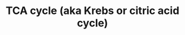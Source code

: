 ---
annotations:
- id: PW:0000026
  parent: classic metabolic pathway
  type: Pathway Ontology
  value: citric acid cycle pathway
- id: PW:0000026
  parent: classic metabolic pathway
  type: Pathway Ontology
  value: citric acid cycle pathway
- id: PW:0000002
  parent: classic metabolic pathway
  type: Pathway Ontology
  value: classic metabolic pathway
authors:
- Kdahlquist
- MaintBot
- MartijnVanIersel
- AlexanderPico
- Thomas
- N.Fidelman
- Khanspers
- Ray Andrews II
- HarmNijveen
- Mdstobbe
- Smhouten
- Ddigles
- Egonw
- DeSl
- Finterly
- Eweitz
citedin:
- link: PMC8879554
  title: Network-Assisted Systems Biology Analysis of the Mitochondrial Proteome in
    a Pre-Clinical Model of Ischemia, Revascularization and Post-Conditioning (2022)
- link: PMC8751594
  title: DNA methylation of ARHGAP30 is negatively associated with ARHGAP30 expression
    in lung adenocarcinoma, which reduces tumor immunity and is detrimental to patient
    survival (2021)
- link: PMC8728246
  title: ConsensusPathDB 2022: molecular interactions update as a resource for network
    biology (2022)
- link: PMC8375987
  title: Ten simple rules for creating reusable pathway models for computational analysis
    and visualization (2021)
- link: PMC6034334
  title: Exploring the cellular network of metabolic flexibility in the adipose tissue
    (2018)
- link: PMC5850959
  title: Pathway analysis of transcriptomic data shows immunometabolic effects of
    vitamin D (2018)
- link: PMC4936987
  title: Transcriptional reprogramming of metabolic pathways in critically ill patients
    (2016)
- link: 10.1159/000529687
  title: Identification of the Genetic Influence of SARS-CoV-2 Infections on IgA Nephropathy
    Based on Bioinformatics Method (2023)
communities:
- ONTOX
description: 'The [citric acid cycle](https://en.wikipedia.org/wiki/Citric_acid_cycle),
  also known as the tricarboxylic acid cycle (TCA cycle) or the Krebs cycle, (or rarely,
  the Szent-Gyorgyi-Krebs cycle) is a series of enzyme-catalysed chemical reactions
  of central importance in all living cells that use oxygen as part of cellular respiration.
  In eukaryotes, the citric acid cycle occurs in the matrix of the mitochondrion.
  The components and reactions of the citric acid cycle were established by seminal
  work from both [Albert Szent-Gyorgyi](https://en.wikipedia.org/wiki/Albert_Szent-Gy%C3%B6rgyi)
  and [Hans Krebs](https://en.wikipedia.org/wiki/Hans_Krebs_(biochemist)).  Source:
  [Wikipedia]((https://en.wikipedia.org/wiki/Citric_acid_cycle))  Proteins on this
  pathway have targeted assays available via the [CPTAC Assay Portal](https://assays.cancer.gov/available_assays?wp_id=WP78)'
last-edited: 2025-02-27
ndex: 777a58ae-8b60-11eb-9e72-0ac135e8bacf
organisms:
- Homo sapiens
redirect_from:
- /index.php/Pathway:WP78
- /instance/WP78
- /instance/WP78_r137019
revision: r137019
schema-jsonld:
- '@context': https://schema.org/
  '@id': https://wikipathways.github.io/pathways/WP78.html
  '@type': Dataset
  creator:
    '@type': Organization
    name: WikiPathways
  description: 'The [citric acid cycle](https://en.wikipedia.org/wiki/Citric_acid_cycle),
    also known as the tricarboxylic acid cycle (TCA cycle) or the Krebs cycle, (or
    rarely, the Szent-Gyorgyi-Krebs cycle) is a series of enzyme-catalysed chemical
    reactions of central importance in all living cells that use oxygen as part of
    cellular respiration. In eukaryotes, the citric acid cycle occurs in the matrix
    of the mitochondrion. The components and reactions of the citric acid cycle were
    established by seminal work from both [Albert Szent-Gyorgyi](https://en.wikipedia.org/wiki/Albert_Szent-Gy%C3%B6rgyi)
    and [Hans Krebs](https://en.wikipedia.org/wiki/Hans_Krebs_(biochemist)).  Source:
    [Wikipedia]((https://en.wikipedia.org/wiki/Citric_acid_cycle))  Proteins on this
    pathway have targeted assays available via the [CPTAC Assay Portal](https://assays.cancer.gov/available_assays?wp_id=WP78)'
  keywords:
  - (S)-malate
  - 2-oxoglutarate
  - ACO2
  - ADP
  - ATP
  - CO2
  - CS
  - CoA
  - D-threo-Isocitrate
  - DLD
  - DLST
  - FH
  - GDP
  - GTP
  - IDH2
  - IDH3A
  - IDH3B
  - IDH3G
  - MDH2
  - NAD
  - NADH
  - NADP
  - NADPH
  - OGDH
  - Pi
  - SDHA
  - SDHB
  - SDHC
  - SDHD
  - SUCLA2
  - SUCLG1
  - SUCLG2
  - acetyl-CoA
  - cis-aconitate
  - citrate
  - fumarate
  - oxaloacetate
  - succinate
  - succinyl-CoA
  - ubiquinol-10
  - ubiquinone-10
  - water
  license: CC0
  name: TCA cycle (aka Krebs or citric acid cycle)
seo: CreativeWork
title: TCA cycle (aka Krebs or citric acid cycle)
wpid: WP78
---